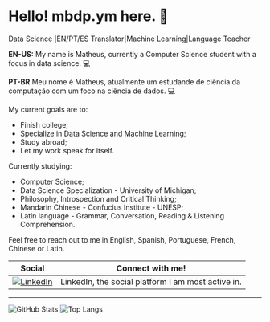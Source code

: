 # Hello! mbdp.ym here. :wave:

Data Science |EN/PT/ES Translator|Machine Learning|Language Teacher

**EN-US:** My name is Matheus, currently a Computer Science student with a focus in data science. :computer:

**PT-BR** Meu nome é Matheus, atualmente um estudande de ciência da computação com um foco na ciência de dados. :computer:

My current goals are to:

- Finish college;
- Specialize in Data Science and Machine Learning;
- Study abroad;
- Let my work speak for itself.

Currently studying:

- Computer Science;
- Data Science Specialization - University of Michigan;
- Philosophy, Introspection and Critical Thinking;
- Mandarin Chinese - Confucius Institute - UNESP;
- Latin language - Grammar, Conversation, Reading & Listening Comprehension.

Feel free to reach out to me in English, Spanish, Portuguese, French, Chinese or Latin.


|Social| Connect with me!|
-----------|-------------|
[![LinkedIn](https://cdn.discordapp.com/attachments/1118312260159406123/1126167540293439589/icons8-linkedin-40.png)](https://www.linkedin.com/in/matheusbilbao/)| LinkedIn, the social platform I am most active in.|

---

![GitHub Stats](https://github-readme-stats.vercel.app/api?username=mbdpym&theme=transparent&bg_color=FFF&border_color=f1a6a6&show_icons=true&icon_color=f1a6a6&title_color=f1a6a6&text_color=f1a6a6)
![Top Langs](https://github-readme-stats-git-masterrstaa-rickstaa.vercel.app/api/top-langs/?username=mbdpym&layout=compact&bg_color=FFF&border_color=f1a6a6&title_color=f1a6a6&text_color=f1a6a6)
